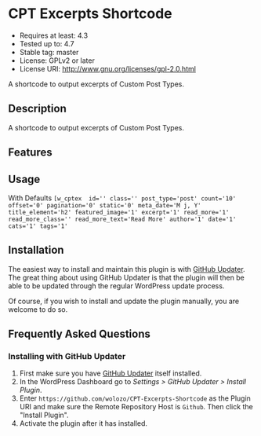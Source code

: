 # CPT Excerpts Shortcode

* Requires at least:  4.3
* Tested up to:       4.7
* Stable tag:         master
* License:            GPLv2 or later
* License URI:        http://www.gnu.org/licenses/gpl-2.0.html


A shortcode to output excerpts of Custom Post Types.

## Description

A shortcode to output excerpts of Custom Post Types.

## Features

## Usage

With Defaults
`[w_cptex 
  id=''
  class=''
  post_type='post'
  count='10'
  offset='0'
  pagination='0'
  static='0'
  meta_date='M j, Y'
  title_element='h2'
  featured_image='1'
  excerpt='1'
  read_more='1'
  read_more_class=''
  read_more_text='Read More'
  author='1'
  date='1'   
  cats='1'
  tags='1'
`

## Installation

The easiest way to install and maintain this plugin is with [GitHub Updater](https://github.com/afragen/github-updater). The great thing about using GitHub Updater is that the plugin will then be able to be updated through the regular WordPress update process.

Of course, if you wish to install and update the plugin manually, you are welcome to do so.

## Frequently Asked Questions

### Installing with GitHub Updater
1. First make sure you have [GitHub Updater](https://github.com/afragen/github-updater/wiki/Installation) itself installed.
2. In the WordPress Dashboard go to *Settings > GitHub Updater > Install Plugin*.
3. Enter `https://github.com/wolozo/CPT-Excerpts-Shortcode` as the Plugin URI and make sure the Remote Repository Host is `Github`. Then click the "Install Plugin".
4. Activate the plugin after it has installed.
